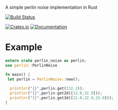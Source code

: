  A simple perlin noise implementation in Rust
 
 [![Build Status](https://travis-ci.org/Lapz/perlin_noise.svg?branch=master)](https://travis-ci.org/Lapz/perlin_noise)

 [![Crates.io](https://img.shields.io/crates/v/perlin_noise.svg)](https://crates.io/crates/perlin_noise)
 [![Documentation](https://docs.rs/perlin_noise/badge.svg)](https://docs.rs/perlin_noise)

 # Example
 ```rust 
 extern crate perlin_noise as perlin;
 use perlin::PerlinNoise
 
 fn main() {
  let perlin = PerlinNoise::new();
  
   println!("{}",perlin.get(132.2));
   println!("{}",perlin.get2d([12.0,32.0]));
   println!("{}",perlin.get3d([12.0,32.0,25.0]));
 }
 ```